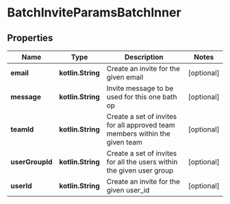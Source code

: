 
# BatchInviteParamsBatchInner

## Properties
| Name | Type | Description | Notes |
| ------------ | ------------- | ------------- | ------------- |
| **email** | **kotlin.String** | Create an invite for the given email |  [optional] |
| **message** | **kotlin.String** | Invite message to be used for this one bath op |  [optional] |
| **teamId** | **kotlin.String** | Create a set of invites for all approved team members within the given team |  [optional] |
| **userGroupId** | **kotlin.String** | Create a set of invites for all the users within the given user group |  [optional] |
| **userId** | **kotlin.String** | Create an invite for the given user_id |  [optional] |




